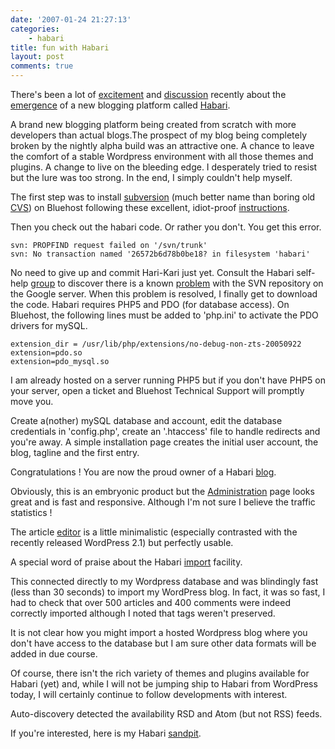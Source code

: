 ```yaml
---
date: '2007-01-24 21:27:13'
categories:
    - habari
title: fun with Habari
layout: post
comments: true
---
```

There's been a lot of
[excitement](http://www.brokenkode.com/archives/habari/) and
[discussion](http://www.bloggingpro.com/archives/2007/01/08/habari-a-new-blogging-tool/)
recently about the
[emergence](http://www.skippy.net/blog/2007/01/09/spread-the-news/) of a
new blogging platform called [Habari](http://code.google.com/p/habari/).

A brand new blogging platform being created from scratch with more
developers than actual blogs.The prospect of my blog being completely
broken by the nightly alpha build was an attractive one. A chance to
leave the comfort of a stable Wordpress environment with all those
themes and plugins. A change to live on the bleeding edge. I desperately
tried to resist but the lure was too strong. In the end, I simply
couldn't help myself.

The first step was to install
[subversion](http://subversion.tigris.org/) (much better name than
boring old
[CVS](http://en.wikipedia.org/wiki/Concurrent_Versions_System)) on
Bluehost following these excellent, idiot-proof
[instructions](http://blog.matharvard.com/2006/11/16/installing-subversion).

Then you check out the habari code. Or rather you don't. You get this
error.

    svn: PROPFIND request failed on '/svn/trunk'
    svn: No transaction named '26572b6d78b0be18? in filesystem 'habari'

No need to give up and commit Hari-Kari just yet. Consult the Habari
self-help [group](http://groups.google.com/group/habari-users/topics) to
discover there is a known
[problem](http://groups.google.com/group/habari-users/browse_frm/thread/6a6e87237e9201a0/00532b95a7212ee1#00532b95a7212ee1)
with the SVN repository on the Google server. When this problem is
resolved, I finally get to download the code.
Habari requires PHP5 and PDO (for database access). On Bluehost, the
following lines must be added to 'php.ini' to activate the PDO drivers
for mySQL.

    extension_dir = /usr/lib/php/extensions/no-debug-non-zts-20050922
    extension=pdo.so
    extension=pdo_mysql.so

I am already hosted on a server running PHP5 but if you don't have PHP5
on your server, open a ticket and Bluehost Technical Support will
promptly move you.

Create a(nother) mySQL database and account, edit the database
credentials in 'config.php', create an '.htaccess' file to handle
redirects and you're away. A simple installation page creates the
initial user account, the blog, tagline and the first entry.

Congratulations ! You are now the proud owner of a Habari
[blog](http://flickr.com/photos/70276096@N00/368029092/).

Obviously, this is an embryonic product but the
[Administration](http://flickr.com/photos/70276096@N00/368029093/in/photostream/)
page looks great and is fast and responsive. Although I'm not sure I
believe the traffic statistics !

The article
[editor](http://flickr.com/photos/70276096@N00/368029099/in/photostream/)
is a little minimalistic (especially contrasted with the recently
released WordPress 2.1) but perfectly usable.

A special word of praise about the Habari
[import](http://flickr.com/photos/70276096@N00/368029095/in/photostream/)
facility.

This connected directly to my Wordpress database and was blindingly fast
(less than 30 seconds) to import my WordPress blog. In fact, it was so
fast, I had to check that over 500 articles and 400 comments were indeed
correctly imported although I noted that tags weren't preserved.

It is not clear how you might import a hosted Wordpress blog where you
don't have access to the database but I am sure other data formats will
be added in due course.

Of course, there isn't the rich variety of themes and plugins available
for Habari (yet) and, while I will not be jumping ship to Habari from
WordPress today, I will certainly continue to follow developments with
interest.

Auto-discovery detected the availability RSD and Atom (but not RSS)
feeds.

If you're interested, here is my Habari
[sandpit](http://www.nbrightside.com/habari/).
